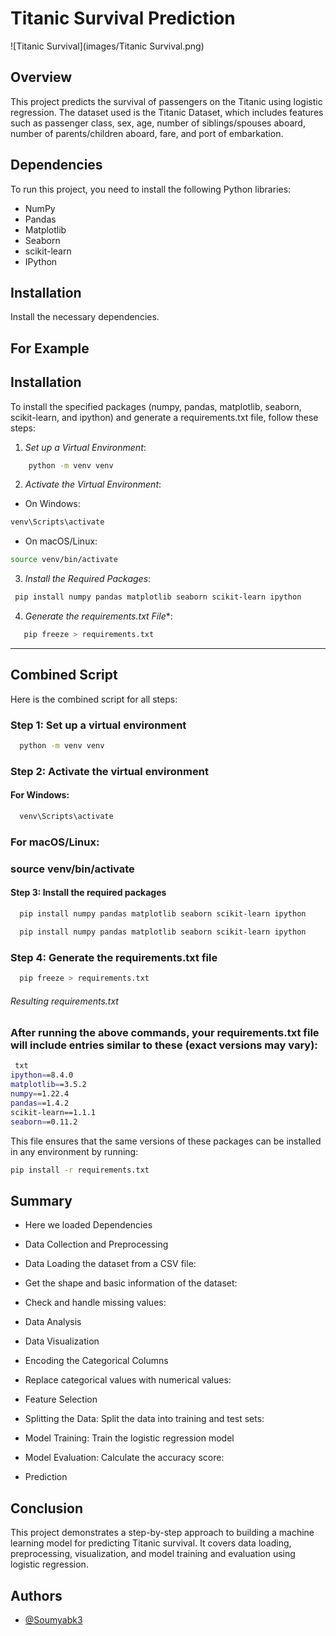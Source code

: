 
# Titanic Survival Prediction

![Titanic Survival](images/Titanic Survival.png)

## Overview

This project predicts the survival of passengers on the Titanic using logistic regression. The dataset used is the Titanic Dataset, which includes features such as passenger class, sex, age, number of siblings/spouses aboard, number of parents/children aboard, fare, and port of embarkation.

## Dependencies

To run this project, you need to install the following Python libraries:

- NumPy
- Pandas
- Matplotlib
- Seaborn
- scikit-learn
- IPython

## Installation

Install the necessary dependencies.

## For Example
## Installation

To install the specified packages (numpy, pandas, matplotlib, seaborn, scikit-learn, and ipython) and generate a requirements.txt file, follow these steps:


1. *Set up a Virtual Environment*:

```bash
    python -m venv venv
```
 


2. *Activate the Virtual Environment*:
- On Windows:
        

```bash
venv\Scripts\activate
```

- On macOS/Linux:

```bash
source venv/bin/activate
```

    
3. *Install the Required Packages*:

```bash
 pip install numpy pandas matplotlib seaborn scikit-learn ipython 
```  

 

4. *Generate the requirements.txt File**:

```bash
   pip freeze > requirements.txt
```   
  
 ---  

## Combined Script

Here is the combined script for all steps:


### Step 1: Set up a virtual environment


```bash
  python -m venv venv
```



### Step 2: Activate the virtual environment
#### For Windows:

```bash
  venv\Scripts\activate
```

### For macOS/Linux:
### source venv/bin/activate

#### Step 3: Install the required packages

```bash
  pip install numpy pandas matplotlib seaborn scikit-learn ipython
```

```bash
  pip install numpy pandas matplotlib seaborn scikit-learn ipython
```

### Step 4: Generate the requirements.txt file
```bash
  pip freeze > requirements.txt
```



###### Resulting requirements.txt

### After running the above commands, your requirements.txt file will include entries similar to these (exact versions may vary):

```bash
 txt
ipython==8.4.0
matplotlib==3.5.2
numpy==1.22.4
pandas==1.4.2
scikit-learn==1.1.1
seaborn==0.11.2
```



This file ensures that the same versions of these packages can be installed in any environment by running:


```bash
pip install -r requirements.txt
```




## Summary
- Here we loaded Dependencies

- Data Collection and Preprocessing
- Data Loading the dataset from a CSV file:

- Get the shape and basic information of the dataset:


- Check and handle missing values:

- Data Analysis

- Data Visualization

- Encoding the Categorical Columns
- Replace categorical values with numerical values:

- Feature Selection

- Splitting the Data:    Split the data into training and test sets:

- Model Training:
   Train the logistic regression model


- Model Evaluation:
  Calculate the accuracy score:

- Prediction

## Conclusion
This project demonstrates a step-by-step approach to building a machine learning model for predicting Titanic survival. It covers data loading, preprocessing, visualization, and model training and evaluation using logistic regression.
## Authors

- [@Soumyabk3](https://github.com/Soumyabk3)

